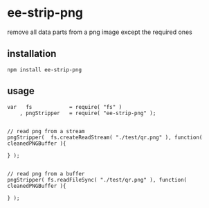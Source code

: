 # ee-strip-png

remove all data parts from a png image except the required ones

## installation

	npm install ee-strip-png

## usage

	
	var   fs 			= require( "fs" )
		, pngStripper 	= require( "ee-strip-png" );

	
	// read png from a stream
	pngStripper(  fs.createReadStream( "./test/qr.png" ), function( cleanedPNGBuffer ){
		
	} );


	// read png from a buffer
	pngStripper( fs.readFileSync( "./test/qr.png" ), function( cleanedPNGBuffer ){

	} );